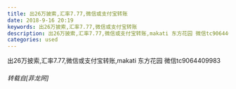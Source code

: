 ```yaml
---
title: 出26万披索,汇率7.77,微信或支付宝转账
date: 2018-9-16 20:19
keywords: 出26万披索,汇率7.77,微信或支付宝转账
description: 出26万披索,汇率7.77,微信或支付宝转账,makati 东方花园 微信tc9064409983
categories: used
---
```

<td class="t_f" id="postmessage_1808018">

出26万披索,汇率7.77,微信或支付宝转账,makati 东方花园 微信tc9064409983</td>
###### 转载自[菲龙网]